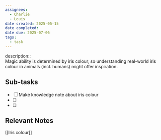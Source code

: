 ```yaml
---
assignees:
  - Charlie
  - Louis
date created: 2025-05-15
date completed: 
date due: 2025-07-06
tags:
  - task
---
```


description::<br>Magic ability is determined by iris colour, so understanding real-world iris colour in animals (incl. humans) might offer inspiration.

## Sub-tasks

 - [ ] Make knowledge note about iris colour
 - [ ] 
 - [ ] 

## Relevant Notes

[[Iris colour]]